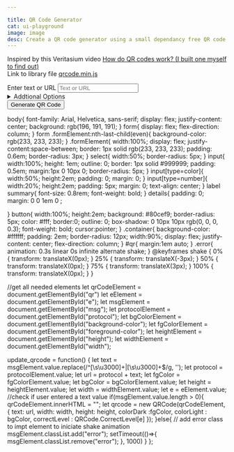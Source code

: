 ```yaml
---

title: QR Code Generator
cat: ui-playground
image: image
desc: Create a QR code generator using a small dependancy free QR code library (qrcode.js). 
---
```

Inspired by this Veritasium video 
[How do QR codes work? (I built one myself to find out)](https://www.youtube.com/watch?v=w5ebcowAJD8)
<br/>
Link to library file [qrcode.min.js](/lib/qrcode.min.js)
<html-code>
<script src="/lib/qrcode.min.js"></script>
<div class="container">
<form name="qrForm">
  <label  for="msg"l>Enter text or URL</label>
  <input name="msg" id="msg" rows="10" cols="40" placeholder="Text or URL" id="inputText"/>
  <details>
    <summary>Addtional Options</summary>
    <div class="formElement">
    <label for="protocol" >Protocol:</label>
    <select name="protocol" id="protocol" aria-label="QR code type">
      <option value="https://" selected="">https://</option>
      <option value="http://">http://</option>
      <option value="TEL:">Call</option>
      <option value="SMSTO:">SMS to</option>
      <option value="MAILTO:">Email to</option>
      <option value="">Search</option>
	  </select>
  </div>
  <div class="formElement">
    <label for="e" >ErrorCorrectionLevel:</label>
    <select name="e" id="e">
      <option value="L">L(7%)</option>
      <option value="M" selected="selected">M(15%)</option>
      <option value="Q">Q(25%)</option>
      <option value="H">H(30%)</option>
    </select>
  </div>
  <div class="formElement">
    <label for="background-color" >Background Colour:</label>
    <input id="background-color" type="color" value="#ffffff" aria-label="QR code background color">
  </div>
  <div class="formElement">
    <label for="foreground-color" >Foreground Colour:</label>
    <input id="foreground-color" type="color" value="#000000" aria-label="QR code foreground color">
  </div>
  <div class="formElement">
    <label for="height" >Height:</label>
    <input type='number' id='height' name='mynumber' value='200' />
  </div>
  <div class="formElement">
    <label for="width" >Width:</label>
    <input type='number' id='width' name='mynumber' value='200' />
  </div>
  </details>
        <button type="button"  id="submit" onclick="update_qrcode()">Generate QR Code</button>
    </form>
 <div id="qr"></div>
</div>
</html-code>

<css-code>body{
    font-family: Arial, Helvetica, sans-serif;
    display: flex;
    justify-content: center;
    background: rgb(196, 191, 191);
}
form{
    display: flex;
    flex-direction: column;
}
form .formElement:nth-last-child(even){ 
  background-color: rgb(233, 233, 233);
}
.formElement{
    width:100%;
    display: flex;
    justify-content:space-between;
    border: 1px solid rgb(233, 233, 233);
    padding: 0.6em;
    border-radius: 3px;
}
select{
    width:50%;
    border-radius: 5px;
}
input{
    width:100%;
    height: 1em;
    outline: 0;
    border: 1px solid #999999;
    padding: 0.5em;
    margin:1px 0 10px 0;
    border-radius: 5px;
}
input[type=color]{
   width:50%;
   height:2em;
   padding: 0;
   margin: 0;
}
input[type=number]{
   width:20%;
   height:2em;
   padding: 5px;
   margin: 0;
   text-align: center;
}
label summary{
    font-size: 0.8rem;
    font-weight: bold;
}
details{
    padding: 0;
    margin: 0 0 1em 0 ;
    
}
button{
    width:100%;
    height:2em;
    background: #80cef9;
    border-radius: 5px;
    color: #fff;
    border:0;
    outline: 0;
    box-shadow: 0 10px 10px rgb(0, 0, 0, 0.3);
    font-weight: bold;
    cursor:pointer;
}
.container{
    background-color: #ffffff;
    padding: 2em;
    border-radius: 12px;
    width:90%;
    display: flex;
    justify-content: center;
    flex-direction: column;
}
#qr{
    margin:1em auto;
}
.error{
    animation: 0.3s linear 0s infinite alternate shake;
}
@keyframes shake {
    0% {
        transform: translateX(0px);
    }
    25% {
        transform: translateX(-3px);
    }
    50% {
        transform: translateX(0px);
    }
    75% {
        transform: translateX(3px);
    }
    100% {
        transform: translateX(0px);
    }
}
</css-code>

<js-code>//get all needed elements 
let qrCodeElement = document.getElementById("qr")
let eElement = document.getElementById("e");
let msgElement = document.getElementById("msg");
let protocolElement = document.getElementById("protocol");
let bgColorElement = document.getElementById("background-color");
let fgColorElement = document.getElementById("foreground-color");
let heightElement = document.getElementById("height");
let widthElement = document.getElementById("width");

update_qrcode = function() {
  let text = msgElement.value.replace(/^[\s\u3000]+|[\s\u3000]+$/g, '');
  let protocol = protocolElement.value;
  let url = protocol + text;
  let fgColor = fgColorElement.value;
  let bgColor = bgColorElement.value;
  let height = heightElement.value;
  let width = widthElement.value;
  let e = eElement.value;
  //check if user entered a text value
  if(msgElement.value.length > 0){
    qrCodeElement.innerHTML = "";
    let qrcode = new QRCode(qrCodeElement, {
		text: url,
		width: width,
		height: height,
		colorDark :fgColor,
		colorLight : bgColor,
		correctLevel : QRCode.CorrectLevel[e]
	});
  }else{ // add error class to impt element to iniciate shake animation
    msgElement.classList.add("error");
        setTimeout(()=>{
             msgElement.classList.remove("error");
        }, 1000)
  }
};
</js-code>



